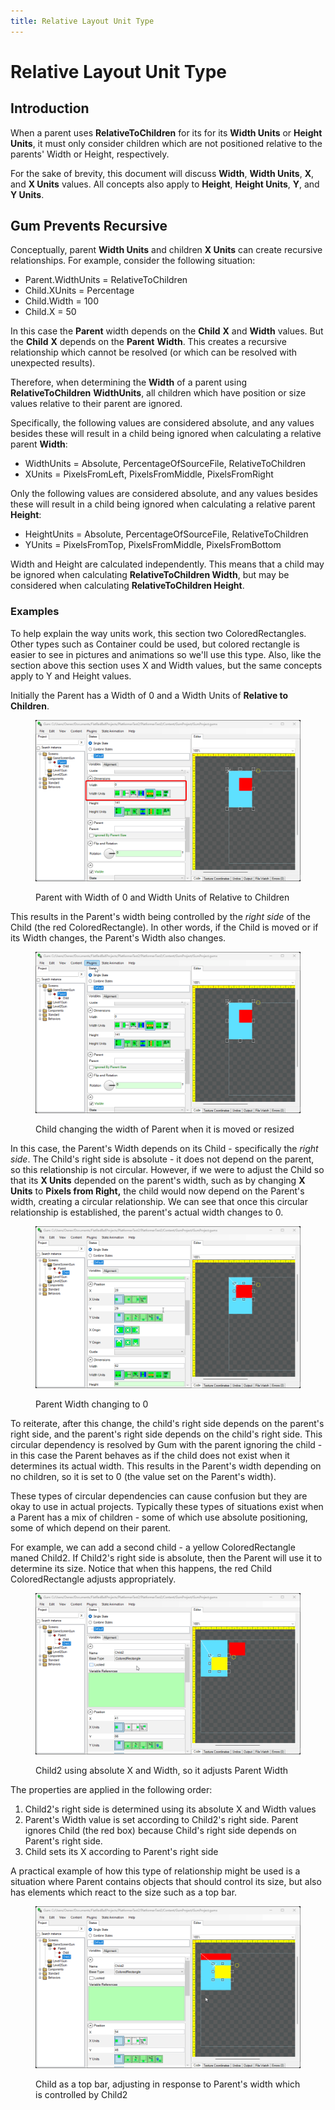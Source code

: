 ```yaml
---
title: Relative Layout Unit Type
---
```


# Relative Layout Unit Type

## Introduction

When a parent uses **RelativeToChildren** for its for its **Width Units** or **Height Units**, it must only consider children which are not positioned relative to the parents' Width or Height, respectively.

For the sake of brevity, this document will discuss **Width**, **Width Units**, **X**, and **X Units** values. All concepts also apply to **Height**, **Height Units**, **Y**, and **Y Units**.

## Gum Prevents Recursive

Conceptually, parent **Width Units** and children **X Units** can create recursive relationships. For example, consider the following situation:

* Parent.WidthUnits = RelativeToChildren
* Child.XUnits = Percentage
* Child.Width = 100
* Child.X = 50

In this case the **Parent** width depends on the **Child** **X** and **Width** values. But the **Child** **X** depends on the **Parent** **Width**. This creates a recursive relationship which cannot be resolved (or which can be resolved with unexpected results).

Therefore, when determining the **Width** of a parent using **RelativeToChildren** **WidthUnits**, all children which have position or size values relative to their parent are ignored.

Specifically, the following values are considered absolute, and any values besides these will result in a child being ignored when calculating a relative parent **Width**:

* WidthUnits = Absolute, PercentageOfSourceFile, RelativeToChildren
* XUnits = PixelsFromLeft, PixelsFromMiddle, PixelsFromRight

Only the following values are considered absolute, and any values besides these will result in a child being ignored when calculating a relative parent **Height**:

* HeightUnits = Absolute, PercentageOfSourceFile, RelativeToChildren
* YUnits = PixelsFromTop, PixelsFromMiddle, PixelsFromBottom

Width and Height are calculated independently. This means that a child may be ignored when calculating **RelativeToChildren Width**, but may be considered when calculating **RelativeToChildren Height**.

### Examples

To help explain the way units work, this section two ColoredRectangles. Other types such as Container could be used, but colored rectangle is easier to see in pictures and animations so we'll use this type. Also, like the section above this section uses X and Width values, but the same concepts apply to Y and Height values.

Initially the Parent has a Width of 0 and a Width Units of **Relative to Children**.

<figure><img src="../../.gitbook/assets/21_06 05 57.png" alt=""><figcaption><p>Parent with Width of 0 and Width Units of Relative to Children</p></figcaption></figure>

This results in the Parent's width being controlled by the _right side_ of the Child (the red ColoredRectangle). In other words, if the Child is moved or if its Width changes, the Parent's Width also changes.

<figure><img src="../../.gitbook/assets/21_06 07 43.gif" alt=""><figcaption><p>Child changing the width of Parent when it is moved or resized</p></figcaption></figure>

In this case, the Parent's Width depends on its Child - specifically the _right side_. The Child's right side is absolute - it does not depend on the parent, so this relationship is not circular. However, if we were to adjust the Child so that its **X Units** depended on the parent's width, such as by changing **X Units** to **Pixels from Right,** the child would now depend on the Parent's width, creating a circular relationship. We can see that once this circular relationship is established, the parent's actual width changes to 0.

<figure><img src="../../.gitbook/assets/21_06 27 25.gif" alt=""><figcaption><p>Parent Width changing to 0</p></figcaption></figure>

To reiterate, after this change, the child's right side depends on the parent's right side, and the parent's right side depends on the child's right side. This circular dependency is resolved by Gum with the parent ignoring the child - in this case the Parent behaves as if the child does not exist when it determines its actual width. This results in the Parent's width depending on no children, so it is set to 0 (the value set on the Parent's width).

These types of circular dependencies can cause confusion but they are okay to use in actual projects. Typically these types of situations exist when a Parent has a mix of children - some of which use absolute positioning, some of which depend on their parent.

For example, we can add a second child - a yellow ColoredRectangle maned Child2. If Child2's right side is absolute, then the Parent will use it to determine its size. Notice that when this happens, the red Child ColoredRectangle adjusts appropriately.

<figure><img src="../../.gitbook/assets/21_06 39 56.gif" alt=""><figcaption><p>Child2 using absolute X and Width, so it adjusts Parent Width</p></figcaption></figure>

The properties are applied in the following order:

1. Child2's right side is determined using its absolute X and Width values
2. Parent's Width value is set according to Child2's right side. Parent ignores Child (the red box) because Child's right side depends on Parent's right side.
3. Child sets its X according to Parent's right side

A practical example of how this type of relationship might be used is a situation where Parent contains objects that should control its size, but also has elements which react to the size such as a top bar.

<figure><img src="../../.gitbook/assets/21_06 39 09.gif" alt=""><figcaption><p>Child as a top bar, adjusting in response to Parent's width which is controlled by Child2</p></figcaption></figure>
